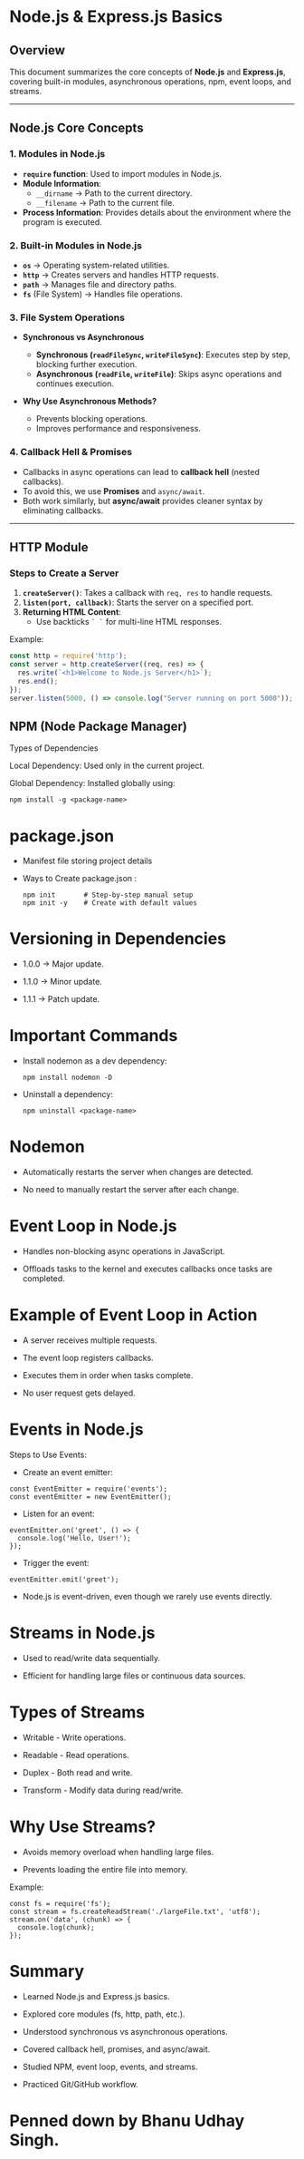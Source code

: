 # Node.js & Express.js Basics

## Overview

This document summarizes the core concepts of **Node.js** and **Express.js**, covering built-in modules, asynchronous operations, npm, event loops, and streams.

---

## Node.js Core Concepts

### 1. **Modules in Node.js**
   - **`require` function**: Used to import modules in Node.js.
   - **Module Information**:
     - `__dirname` → Path to the current directory.
     - `__filename` → Path to the current file.
   - **Process Information**: Provides details about the environment where the program is executed.

### 2. **Built-in Modules in Node.js**
   - **`os`** → Operating system-related utilities.
   - **`http`** → Creates servers and handles HTTP requests.
   - **`path`** → Manages file and directory paths.
   - **`fs`** (File System) → Handles file operations.

### 3. **File System Operations**
   - **Synchronous vs Asynchronous**
     - **Synchronous (`readFileSync`, `writeFileSync`)**: Executes step by step, blocking further execution.
     - **Asynchronous (`readFile`, `writeFile`)**: Skips async operations and continues execution.

   - **Why Use Asynchronous Methods?**
     - Prevents blocking operations.
     - Improves performance and responsiveness.

### 4. **Callback Hell & Promises**
   - Callbacks in async operations can lead to **callback hell** (nested callbacks).
   - To avoid this, we use **Promises** and `async/await`.
   - Both work similarly, but **async/await** provides cleaner syntax by eliminating callbacks.

---

## HTTP Module

### Steps to Create a Server
1. **`createServer()`**: Takes a callback with `req, res` to handle requests.
2. **`listen(port, callback)`**: Starts the server on a specified port.
3. **Returning HTML Content**:
   - Use backticks `` ` ` `` for multi-line HTML responses.

Example:
```js
const http = require('http');
const server = http.createServer((req, res) => {
  res.write(`<h1>Welcome to Node.js Server</h1>`);
  res.end();
});
server.listen(5000, () => console.log("Server running on port 5000"));

````
## NPM (Node Package Manager)
Types of Dependencies

Local Dependency: Used only in the current project.

Global Dependency: Installed globally using:

````
npm install -g <package-name>

````
# package.json

- Manifest file storing project details

- Ways to Create package.json :

  ````
  npm init       # Step-by-step manual setup
  npm init -y    # Create with default values
  ````

# Versioning in Dependencies

- 1.0.0 → Major update.

- 1.1.0 → Minor update.

- 1.1.1 → Patch update.

# Important Commands

- Install nodemon as a dev dependency:
   ````
  npm install nodemon -D
   
  ````

- Uninstall a dependency:
  ````
  npm uninstall <package-name>

  ````

# Nodemon

- Automatically restarts the server when changes are detected.

- No need to manually restart the server after each change.

# Event Loop in Node.js

- Handles non-blocking async operations in JavaScript.

- Offloads tasks to the kernel and executes callbacks once tasks are completed.

# Example of Event Loop in Action

- A server receives multiple requests.

- The event loop registers callbacks.

- Executes them in order when tasks complete.

- No user request gets delayed.

# Events in Node.js

Steps to Use Events:

- Create an event emitter:
````
const EventEmitter = require('events');
const eventEmitter = new EventEmitter();

````

- Listen for an event:
````
eventEmitter.on('greet', () => {
  console.log('Hello, User!');
});

````

- Trigger the event:
````
eventEmitter.emit('greet');

````

- Node.js is event-driven, even though we rarely use events directly.


# Streams in Node.js

- Used to read/write data sequentially.

- Efficient for handling large files or continuous data sources.

# Types of Streams

- Writable - Write operations.

- Readable - Read operations.

- Duplex - Both read and write.

- Transform - Modify data during read/write.

# Why Use Streams?

- Avoids memory overload when handling large files.

- Prevents loading the entire file into memory.

Example:

````
const fs = require('fs');
const stream = fs.createReadStream('./largeFile.txt', 'utf8');
stream.on('data', (chunk) => {
  console.log(chunk);
});

````

# Summary

- Learned Node.js and Express.js basics.

- Explored core modules (fs, http, path, etc.).

- Understood synchronous vs asynchronous operations.

- Covered callback hell, promises, and async/await.

- Studied NPM, event loop, events, and streams.

- Practiced Git/GitHub workflow.

# Penned down by Bhanu Udhay Singh.
